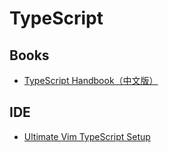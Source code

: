 # TypeScript

## Books
* [TypeScript Handbook（中文版）](https://www.gitbook.com/book/zhongsp/typescript-handbook/details)

## IDE
* [Ultimate Vim TypeScript Setup](https://pragmaticpineapple.com/ultimate-vim-typescript-setup/)
